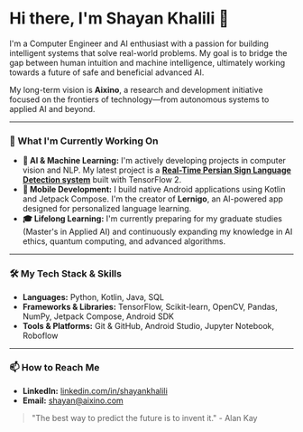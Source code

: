 # Hi there, I'm Shayan Khalili 👋

I'm a Computer Engineer and AI enthusiast with a passion for building intelligent systems that solve real-world problems. My goal is to bridge the gap between human intuition and machine intelligence, ultimately working towards a future of safe and beneficial advanced AI.

My long-term vision is **Aixino**, a research and development initiative focused on the frontiers of technology—from autonomous systems to applied AI and beyond.

---

### 🚀 What I'm Currently Working On

-   **🤖 AI & Machine Learning:** I'm actively developing projects in computer vision and NLP. My latest project is a **[Real-Time Persian Sign Language Detection system](https://github.com/shayansyn/Persian-Sign-Language-Detection)** built with TensorFlow 2.
-   **📱 Mobile Development:** I build native Android applications using Kotlin and Jetpack Compose. I'm the creator of **Lernigo**, an AI-powered app designed for personalized language learning.
-   **🎓 Lifelong Learning:** I'm currently preparing for my graduate studies (Master's in Applied AI) and continuously expanding my knowledge in AI ethics, quantum computing, and advanced algorithms.

---

### 🛠️ My Tech Stack & Skills

-   **Languages:** Python, Kotlin, Java, SQL
-   **Frameworks & Libraries:** TensorFlow, Scikit-learn, OpenCV, Pandas, NumPy, Jetpack Compose, Android SDK
-   **Tools & Platforms:** Git & GitHub, Android Studio, Jupyter Notebook, Roboflow

---

### 📫 How to Reach Me

-   **LinkedIn:** [linkedin.com/in/shayankhalili](https://www.linkedin.com/in/shayankhalili/)
-   **Email:** [shayan@aixino.com](mailto:shayan@aixino.com)

> "The best way to predict the future is to invent it." - Alan Kay
